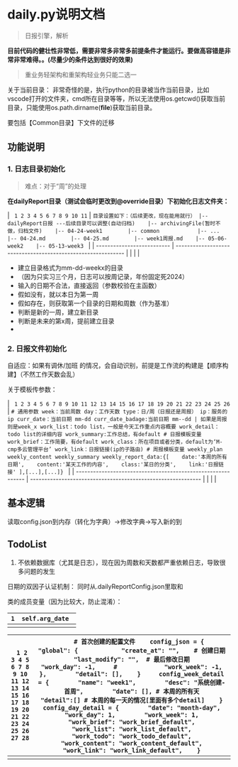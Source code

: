 # daily.py说明文档

> 日报引擎，解析

**目前代码的健壮性非常低，需要非常多非常多前提条件才能运行。要做高容错是非常非常难得。。(尽量少的条件达到很好的效果)**

> 重业务轻架构和重架构轻业务只能二选一

关于当前目录： 非常奇怪的是，执行python的目录被当作当前目录，比如vscode打开的文件夹，cmd所在目录等等，所以无法使用os.getcwd()获取当前目录，只能使用os.path.dirname(**file**)获取当前目录。

要包括【Common目录】下文件的迁移

## 功能说明

### 1. 日志目录初始化

> 难点：对于“周”的处理

**在dailyReport目录（测试会临时更改到@override目录）下初始化日志文件夹：**

| ` 1 2 3 4 5 6 7 8 9 10 11` | `目录设置如下：（后续更改，现在能用就行） |-- dailyReport日报 ---后续目录可以调整(自动归档)    |-- archivingFile(暂时不做，归档文件)    |-- 04-24-week1        |-- common            |-- ...        |-- 04-24.md        |-- 04-25.md        |-- week1周报.md    |-- 05-06-week2    |-- 05-13-week3 ` |
| -------------------------- | ------------------------------------------------------------ |
|                            |                                                              |

- 建立目录格式为mm-dd-weekx的目录
- （因为只实习三个月，日志可以按周记录，年份固定死2024）
- 输入的日期不合法，直接返回（参数校验在主函数）
- 假如没有，就以本日为第一周
- 假如存在，则获取第一个目录的日期和周数（作为基准）
- 判断是新的一周，建立新目录
- 判断是未来的第x周，提前建立目录
- 

### 2. 日报文件初始化

自适应：如果有调休/加班 的情况，会自动识别，前提是工作流的构建是【顺序构建】（不然工作天数会乱）

关于模板传参数：

| ` 1 2 3 4 5 6 7 8 9 10 11 12 13 14 15 16 17 18 19 20 21 22 23 24 25 26` | `# 通用参数 week：当前周数 day：工作天数 type：日/周（日报还是周报） ip：服务的ip curr_date：当前日期 mm-dd curr_date_badage:当前日期 mm--dd | 如果是周报则是week_x work_list：todo list，一般是今天工作重点内容概要 work_detail：todo list的详细内容 work_summary:工作总结，有default # 日报模板变量 work_brief：工作简要，有default work_class：所在项目或者分类，default为‘M-cmp多云管理平台’ work_link：日报链接(ip的子路由) # 周报模板变量 weekly_plan weekly_content weekly_summary weekly_report_data:{[    date:'本周的所有日期',    content:'某天工作的内容',    class:'某日的分类',    link:'日报链接' ],[...],[...]} ` |
| ------------------------------------------------------------ | ------------------------------------------------------------ |
|                                                              |                                                              |

## 基本逻辑

读取config.json到内存（转化为字典）->修改字典->写入新的到

## TodoList

1. 不依赖数据库（尤其是日志），现在因为周数和天数都严重依赖日志，导致很多问题的发生

日期的双因子认证机制： 同时从.dailyReportConfig.json里取和

类的成员变量（因为比较大，防止混淆）：

| `1`  | `self.arg_date ` |
| ---- | ---------------- |
|      |                  |



| ` 1 2 3 4 5 6 7 8 9 10 11 12 13 14 15 16 17 18 19 20 21 22 23 24 25 26 27 28` | `    # 首次创建的配置文件    config_json = {        "global": {            "create_at": "",    # 创建日期            "last_modify": "",  # 最后修改日期            "work_day": -1,     #             "work_week": -1,        },        "detail": [],    }     config_week_detail = {        "name": "week1",        "desc": "系统创建-首周",        "date": [], # 本周的所有天        "detail":[] # 本周的每一天的情况[里面有多个detail]    }     config_day_detail = {        "date": "month-day",        "work_day": 1,        "work_week": 1,        "work_brief": "work_brief_default",        "work_list": "work_list_default",        "work_todo": "work_todo_default",        "work_content": "work_content_default",        "work_link": "work_link_default",    }` |
| ------------------------------------------------------------ | ------------------------------------------------------------ |
|                                                              |                                                              |